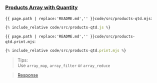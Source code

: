 ### [Products Array with Quantity](code.zip)

`{{ page.path | replace:'README.md','' }}code/src/products-qtd.mjs`:

```js
{% include_relative code/src/products-qtd.js %}
```

`{{ page.path | replace:'README.md','' }}code/src/products-qtd.print.mjs`:

```js
{% include_relative code/src/products-qtd.print.mjs %}
```

> Tips:<br>
> Use `array_map`, `array_filter` or `array_reduce`

> [Response](response/src/products.js)
